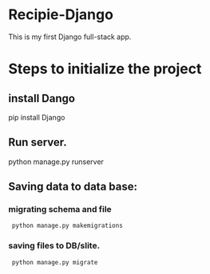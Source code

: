 # Recipie-Django
This is my first Django full-stack app.

# Steps to initialize the project
## install Dango
   pip install Django
## Run server.
   python manage.py runserver
## Saving data to data base:
 ### migrating schema and file
     python manage.py makemigrations
 ### saving files to DB/slite.
     python manage.py migrate
